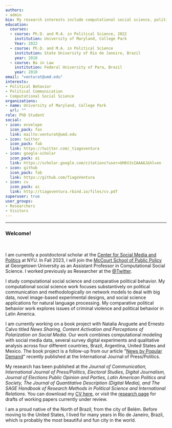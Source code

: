 ```yaml
---
authors:
- admin
bio: My research interests include computational social science, political commmunication and political behavior in Latin America. 
education:
  courses:
  - course: Ph.D. and M.A. in Political Science, 2022
    institution: University of Maryland, College Park
    Year: 2022
  - course: Ph.D. and M.A. in Political Science
    institution: State University of Rio de Janeiro, Brazil
    year: 2018
  - course: Ba in Law
    institution: Federal University of Para, Brazil
    year: 2010
email: "venturat@umd.edu"
interests:
- Political Behavior
- Political Communication
- Computational Social Science
organizations:
- name: University of Maryland, College Park
  url: ""
role: PhD Student
social:
- icon: envelope
  icon_pack: fas
  link: mailto:venturat@umd.edu
- icon: twitter
  icon_pack: fab
  link: https://twitter.com/_tiagoventura
- icon: google-scholar
  icon_pack: ai
  link: https://scholar.google.com/citations?user=UH6VJsIAAAAJ&hl=en
- icon: github
  icon_pack: fab
  link: https://github.com/TiagoVentura
- icon: cv
  icon_pack: ai
  link: http://tiagoventura.rbind.io/files/cv.pdf
superuser: true
user_groups:
- Researchers
- Visitors
---
```


<hr>


### Welcome!

<br>

I am currently a postdoctoral scholar at the [Center for Social Media and Politics](https://csmapnyu.org/) at NYU. In Fall 2023, I will join the [McCourt School of Public Policy](https://mccourt.georgetown.edu/) at Georgetown University as an Assistant Professor in Computational Social Science. I worked previously as Researcher at the [@Twitter](https://twitter.com/TwitterResearch).

I study  computational social science and comparative political behavior. My computational social science work focuses substantively on political communication and methodologically on network models to deal with big data, novel image-based experimental designs, and social science applications for natural language processing. My comparative political behavior work explores issues of criminal violence and political behavior in Latin America. 

I am currently working on a book project with Natalia Aruguete and Ernesto Calvo titled *News Sharing, Content Activation and Perceptions of Polarization on Social Media*. Our work combines computational modeling with social media data, several survey digital experiments and qualitative analysis across four different countries, Brazil, Argentina, United States and Mexico. The book project is a follow-up from our article "[News by Popular Demand](https://journals.sagepub.com/doi/abs/10.1177/19401612211057068)" recently published at the International Journal of Press/Politics.

<!--Our book project develops a novel theoretical explanation for the intricate connection between perceptions of heightened polarization in social media discourses and the mixed empirical evidence of users' sorting in these plataforms. Instead of focusing on the formation of online echo-chambers (sorting), our theory discusses how social media bubbles may emerge from different propensities of partisan users' to share content on social media and its upstream effects on perceived polarization.
My dissertation research focuses on criminal violence and political behavior in Latin America: how citizens make strategic decisions about security policies in violent democracies, how exposure to crime affects citizens' willingness to invest in security, and how these concerns ultimately enter into the electoral arena via support for candidates campaigning on tough-on-crime policies.-->

My research has been published at the _Journal of Communication, International Journal of Press/Politics, Electoral Studies, Digital Journalism, Journal of Elections Public Opinion and Parties, Latin American Politics and Society, The Journal of Quantitative Description (Digital Media), and The SAGE Handbook of Research Methods in Political Science and International Relations_. You can download my [CV here](https://tiagoventura.rbind.io/files/cv.pdf), or visit the [research page](https://tiagoventura.rbind.io/talk/) for drafts of working papers currently under review.


I am a proud native of the North of Brazil, from the city of Belém. Before moving to the United States, I lived for many years in Rio de Janeiro, Brazil, which is probably the most beautiful and fun city in the world.  


<!-- I earned a Ph.D. in Political Science at the University of Maryland College Park (2022), a Master's and a Ph.D. degree in Political Science from the State University of Rio de Janeiro, Brazil. I am a proud native of the North of Brazil, from the city of Belém. But, before moving to the United States, I developed some affection for the beautiful city of Rio de Janeiro. 

<!-- I am also passionate about teaching and sharing my experience working on computational social science with other colleagues.  I have taught several workshops at both graduate and undergraduate levels, including a full semester seminar on [Introduction to Computational Social Science](https://fgvintrocss.netlify.app/) to undergraduate students. I was also the organizer of the first [Summer Institute in Computational Social Science in Brazil](https://sicss.io/2021/fgv-dapp-brazil/) during Summer 2021. 

<!---  Bem-vindo ao meu site!

Sou aluno de doutorado em Ciência Política na Universidade de Maryland, College Park, Estados Unidos. Minha pesquisa foca em economica política comparada e comportamento político. Minha tese propõe um modelo teórico para compreender efeito de desigualdade econômica e victimização em preferencias por políticas de segurança na América Latina. No Brasil, obtive os títulos de  Mestrado e Doutorado em Ciência Política no IESP-UERJ. Minha agenda de pesquisa focou-se principalmente em formas de medir efetividade de experiências participativas e partidos politicos.  Confira neste link os materiais do workshop [Acessando dados da web em R](https://tiagoventura.github.io/workshop_ufpa/) que ofertei na minha alma-mater, Universidade Federal do Para. -->

